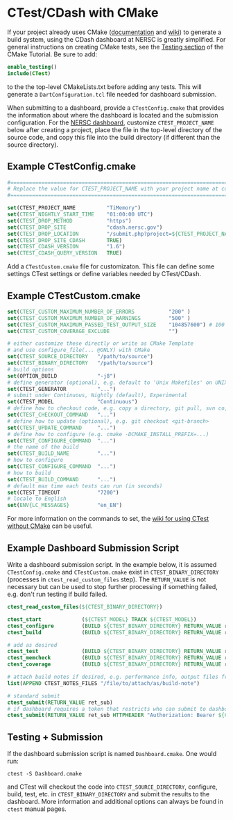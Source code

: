 # CTest/CDash with CMake

If your project already uses CMake ([documentation](https://cmake.org/cmake/help/latest/)
and [wiki](https://gitlab.kitware.com/cmake/community/wikis/home))
to generate a build system, using the CDash dashboard at NERSC is greatly simplified.
For general instructions on creating CMake tests, see the [Testing section](https://cmake.org/cmake-tutorial/#s3) of the CMake Tutorial. Be sure to add:

```cmake
enable_testing()
include(CTest)
```

to the the top-level CMakeLists.txt before adding any tests. This will generate a `DartConfiguration.tcl` file needed for dashboard submission.

When submitting to a dashboard, provide a `CTestConfig.cmake` that provides the information about
where the dashboard is located and the submission configuration. For the [NERSC dashboard](https://cdash.nersc.gov), customize `CTEST_PROJECT_NAME` below after creating a project, place the file in the top-level directory of the source code, and copy this file into the build directory (if different than the source directory).

## Example CTestConfig.cmake

```cmake
#===================================================================================
# Replace the value for CTEST_PROJECT_NAME with your project name at cdash.nersc.gov
#===================================================================================

set(CTEST_PROJECT_NAME          "TiMemory")
set(CTEST_NIGHTLY_START_TIME    "01:00:00 UTC")
set(CTEST_DROP_METHOD           "https")
set(CTEST_DROP_SITE             "cdash.nersc.gov")
set(CTEST_DROP_LOCATION         "/submit.php?project=${CTEST_PROJECT_NAME}")
set(CTEST_DROP_SITE_CDASH       TRUE)
set(CTEST_CDASH_VERSION         "1.6")
set(CTEST_CDASH_QUERY_VERSION   TRUE)
```

Add a `CTestCustom.cmake` file for customizaton. This file can define some settings CTest settings or define variables needed by CTest/CDash.

## Example CTestCustom.cmake

```cmake
set(CTEST_CUSTOM_MAXIMUM_NUMBER_OF_ERRORS           "200" )
set(CTEST_CUSTOM_MAXIMUM_NUMBER_OF_WARNINGS         "500" )
set(CTEST_CUSTOM_MAXIMUM_PASSED_TEST_OUTPUT_SIZE    "104857600") # 100 MB
set(CTEST_CUSTOM_COVERAGE_EXCLUDE                   "")

# either customize these directly or write as CMake Template
# and use configure_file(... @ONLY) with CMake
set(CTEST_SOURCE_DIRECTORY   "/path/to/source")
set(CTEST_BINARY_DIRECTORY   "/path/to/source")
# build options
set(OPTION_BUILD             "-j8")
# define generator (optional), e.g. default to 'Unix Makefiles' on UNIX, Visual Studio on Windows
set(CTEST_GENERATOR          "...")
# submit under Continuous, Nightly (default), Experimental
set(CTEST_MODEL              "Continuous")
# define how to checkout code, e.g. copy a directory, git pull, svn co, etc.
set(CTEST_CHECKOUT_COMMAND   "...")
# define how to update (optional), e.g. git checkout <git-branch>
set(CTEST_UPDATE_COMMAND     "...")
# define how to configure (e.g. cmake -DCMAKE_INSTALL_PREFIX=...)
set(CTEST_CONFIGURE_COMMAND  "...")
# the name of the build
set(CTEST_BUILD_NAME         "...")
# how to configure
set(CTEST_CONFIGURE_COMMAND  "...")
# how to build
set(CTEST_BUILD_COMMAND      "...")
# default max time each tests can run (in seconds)
set(CTEST_TIMEOUT            "7200")
# locale to English
set(ENV{LC_MESSAGES}         "en_EN")
```

For more information on the commands to set, the [wiki for using CTest without CMake](https://gitlab.kitware.com/cmake/community/wikis/doc/ctest/Using-CTEST-and-CDASH-without-CMAKE)
can be useful.

## Example Dashboard Submission Script
Write a dashboard submission script. In the example below, it is assumed `CTestConfig.cmake` and `CTestCustom.cmake` exist in `CTEST_BINARY_DIRECTORY` (processes in `ctest_read_custom_files` step).
The `RETURN_VALUE` is not necessary but can be used to stop further processing if something failed,
e.g. don't run testing if build failed.

```cmake
ctest_read_custom_files(${CTEST_BINARY_DIRECTORY})

ctest_start             (${CTEST_MODEL} TRACK ${CTEST_MODEL})
ctest_configure         (BUILD ${CTEST_BINARY_DIRECTORY} RETURN_VALUE ret_con)
ctest_build             (BUILD ${CTEST_BINARY_DIRECTORY} RETURN_VALUE ret_bld)

# add as desired
ctest_test              (BUILD ${CTEST_BINARY_DIRECTORY} RETURN_VALUE ret_tst)
ctest_memcheck          (BUILD ${CTEST_BINARY_DIRECTORY} RETURN_VALUE ret_mem)
ctest_coverage          (BUILD ${CTEST_BINARY_DIRECTORY} RETURN_VALUE ret_cov)

# attach build notes if desired, e.g. performance info, output files from tests
list(APPEND CTEST_NOTES_FILES "/file/to/attach/as/build-note")

# standard submit
ctest_submit(RETURN_VALUE ret_sub)
# if dashboard requires a token that restricts who can submit to dashboard
ctest_submit(RETURN_VALUE ret_sub HTTPHEADER "Authorization: Bearer ${CTEST_TOKEN}")

```

## Testing + Submission

If the dashboard submission script is named `Dashboard.cmake`. One would run:

`ctest -S Dashboard.cmake`

and CTest will checkout the code into `CTEST_SOURCE_DIRECTORY`, configure, build, test, etc. in
`CTEST_BINARY_DIRECTORY` and submit the results to the dashboard. More information and additional
options can always be found in `ctest` manual pages.
